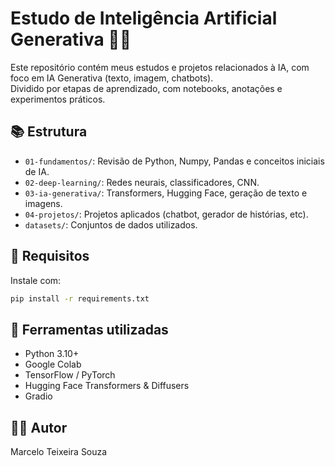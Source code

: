 # Estudo de Inteligência Artificial Generativa 🤖🧠

Este repositório contém meus estudos e projetos relacionados à IA, com foco em IA Generativa (texto, imagem, chatbots).  
Dividido por etapas de aprendizado, com notebooks, anotações e experimentos práticos.

## 📚 Estrutura
- `01-fundamentos/`: Revisão de Python, Numpy, Pandas e conceitos iniciais de IA.
- `02-deep-learning/`: Redes neurais, classificadores, CNN.
- `03-ia-generativa/`: Transformers, Hugging Face, geração de texto e imagens.
- `04-projetos/`: Projetos aplicados (chatbot, gerador de histórias, etc).
- `datasets/`: Conjuntos de dados utilizados.

## 🚀 Requisitos
Instale com:
```bash
pip install -r requirements.txt
```

## 🧪 Ferramentas utilizadas
- Python 3.10+
- Google Colab
- TensorFlow / PyTorch
- Hugging Face Transformers & Diffusers
- Gradio

## 👨‍💻 Autor
Marcelo Teixeira Souza
